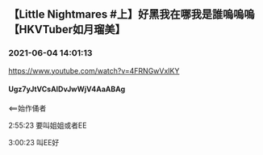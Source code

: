 ## 【Little Nightmares #上】好黑我在哪我是誰嗚嗚嗚【HKVTuber如月瑠美】
### 2021-06-04 14:01:13
https://www.youtube.com/watch?v=4FRNGwVxIKY
#### Ugz7yJtVCsAIDvJwWjV4AaABAg
<==始作俑者

2:55:23 要叫姐姐或者EE

3:00:23 叫EE好

